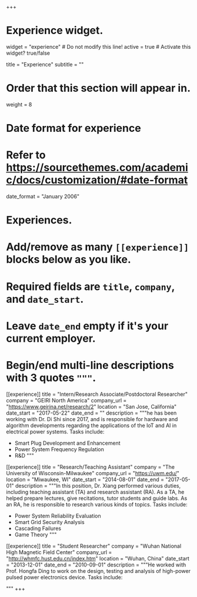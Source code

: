 +++
# Experience widget.
widget = "experience"  # Do not modify this line!
active = true  # Activate this widget? true/false

title = "Experience"
subtitle = ""

# Order that this section will appear in.
weight = 8

# Date format for experience
#   Refer to https://sourcethemes.com/academic/docs/customization/#date-format
date_format = "January 2006"

# Experiences.
#   Add/remove as many `[[experience]]` blocks below as you like.
#   Required fields are `title`, `company`, and `date_start`.
#   Leave `date_end` empty if it's your current employer.
#   Begin/end multi-line descriptions with 3 quotes `"""`.
[[experience]]
  title = "Intern/Research Associate/Postdoctoral Researcher"
  company = "GEIRI North America"
  company_url = "https://www.geirina.net/research/2"
  location = "San Jose, California"
  date_start = "2017-05-22"
  date_end = ""
  description = """he has been working with Dr. Di Shi since 2017, and is responsible for hardware and algorithm developments regarding the applications of the IoT and AI in electrical power systems. Tasks include:   
  * Smart Plug Development and Enhancement
  * Power System Frequency Regulation 
  * R&D
  """

[[experience]]
  title = "Research/Teaching Assistant"
  company = "The University of Wisconsin-Milwaukee"
  company_url = "https://uwm.edu/"
  location = "Miwaukee, WI"
  date_start = "2014-08-01"
  date_end = "2017-05-01"
  description = """In this position, Dr. Xiang performed various duties, including teaching assistant (TA) and research assistant (RA). As a TA, he helped prepare lectures, give recitations, tutor students and guide labs. As an RA, he is responsible to research various kinds of topics.  Tasks include: 
  * Power System Reliability Evaluation
  * Smart Grid Security Analysis
  * Cascading Failures
  * Game Theory
  """
  
  [[experience]]
  title = "Student Researcher"
  company = "Wuhan National High Magnetic Field Center"
  company_url = "http://whmfc.hust.edu.cn/index.htm"
  location = "Wuhan, China"
  date_start = "2013-12-01"
  date_end = "2010-09-01"
  description = """He worked with Prof. Hongfa Ding to work on the design, testing and analysis of high-power pulsed power electronics device. Tasks include: 

  """
+++

